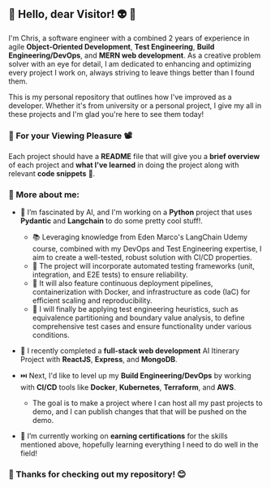 ## :milky_way: Hello, dear Visitor! :alien: :wave:	##
I'm Chris, a software engineer with a combined 2 years of experience in agile **Object-Oriented Development**, **Test Engineering**, **Build Engineering/DevOps**, and **MERN web development**. As a creative problem solver with an eye for detail, I am dedicated to enhancing and optimizing every project I work on, always striving to leave things better than I found them.

This is my personal repository that outlines how I've improved as a developer. Whether it's from university or a personal project, I give my all in these projects and I'm glad you're here to see them today!
### :popcorn: For your Viewing Pleasure :film_projector:
Each project should have a **README** file that will give you a **brief overview** of each project and **what I've learned** in doing the project along with relevant **code snippets** :page_facing_up:.

### :paperclip: More about me: 

- 🤖 I’m fascinated by AI, and I'm working on a **Python** project that uses **Pydantic** and **Langchain** to do some pretty cool stuff!.
  - 📚 Leveraging knowledge from Eden Marco's LangChain Udemy course, combined with my DevOps and Test Engineering expertise, I aim to create a well-tested, robust solution with CI/CD properties.
  - 🧪 The project will incorporate automated testing frameworks (unit, integration, and E2E tests) to ensure reliability.
  - 🚢 It will also feature continuous deployment pipelines, containerization with Docker, and infrastructure as code (IaC) for efficient scaling and reproducibility.
  - 🤔 I will finally be applying test engineering heuristics, such as equivalence partitioning and boundary value analysis, to define comprehensive test cases and ensure functionality under various conditions.
  
- 🥳 I recently completed a **full-stack web development** AI Itinerary Project with **ReactJS**, **Express**, and **MongoDB**.
  
- ⏭️ Next, I'd like to level up my **Build Engineering/DevOps** by working with **CI/CD** tools like **Docker**, **Kubernetes**, **Terraform**, and **AWS**.
  - The goal is to make a project where I can host all my past projects to demo, and I can publish changes that that will be pushed on the demo.

- :scroll: I’m currently working on **earning certifications** for the skills mentioned above, hopefully learning everything I need to do well in the field!

### :star2: Thanks for checking out my repository! :blush:
<!--
**chris-46/chris-46** is a ✨ _special_ ✨ repository because its `README.md` (this file) appears on your GitHub profile.

